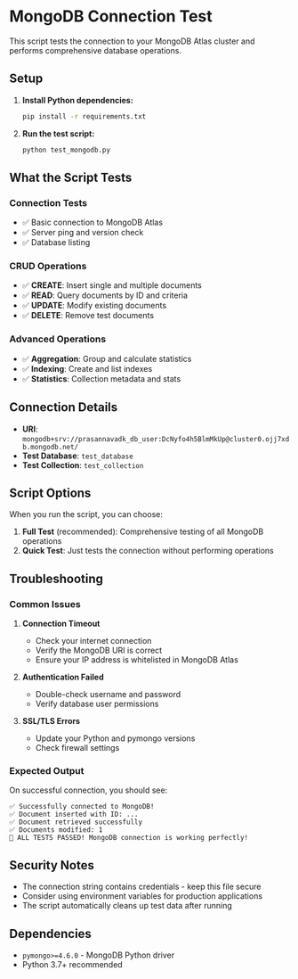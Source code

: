 # MongoDB Connection Test

This script tests the connection to your MongoDB Atlas cluster and performs comprehensive database operations.

## Setup

1. **Install Python dependencies:**
   ```bash
   pip install -r requirements.txt
   ```

2. **Run the test script:**
   ```bash
   python test_mongodb.py
   ```

## What the Script Tests

### Connection Tests
- ✅ Basic connection to MongoDB Atlas
- ✅ Server ping and version check
- ✅ Database listing

### CRUD Operations
- ✅ **CREATE**: Insert single and multiple documents
- ✅ **READ**: Query documents by ID and criteria
- ✅ **UPDATE**: Modify existing documents
- ✅ **DELETE**: Remove test documents

### Advanced Operations
- ✅ **Aggregation**: Group and calculate statistics
- ✅ **Indexing**: Create and list indexes
- ✅ **Statistics**: Collection metadata and stats

## Connection Details

- **URI**: `mongodb+srv://prasannavadk_db_user:DcNyfo4h5BlmMkUp@cluster0.ojj7xdb.mongodb.net/`
- **Test Database**: `test_database`
- **Test Collection**: `test_collection`

## Script Options

When you run the script, you can choose:

1. **Full Test** (recommended): Comprehensive testing of all MongoDB operations
2. **Quick Test**: Just tests the connection without performing operations

## Troubleshooting

### Common Issues

1. **Connection Timeout**
   - Check your internet connection
   - Verify the MongoDB URI is correct
   - Ensure your IP address is whitelisted in MongoDB Atlas

2. **Authentication Failed**
   - Double-check username and password
   - Verify database user permissions

3. **SSL/TLS Errors**
   - Update your Python and pymongo versions
   - Check firewall settings

### Expected Output

On successful connection, you should see:
```
✅ Successfully connected to MongoDB!
✅ Document inserted with ID: ...
✅ Document retrieved successfully
✅ Documents modified: 1
🎉 ALL TESTS PASSED! MongoDB connection is working perfectly!
```

## Security Notes

- The connection string contains credentials - keep this file secure
- Consider using environment variables for production applications
- The script automatically cleans up test data after running

## Dependencies

- `pymongo>=4.6.0` - MongoDB Python driver
- Python 3.7+ recommended

